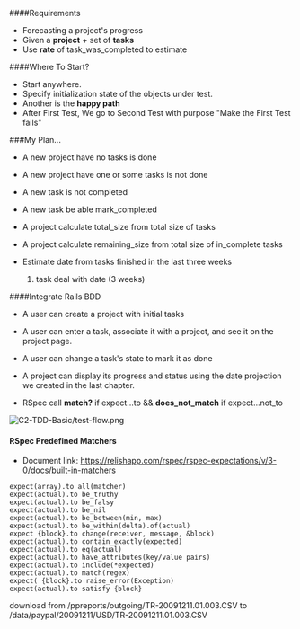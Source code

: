 ####Requirements

- Forecasting a project's progress
- Given a **project** + set of **tasks**
- Use **rate** of task_was_completed to estimate

####Where To Start?

- Start anywhere.
- Specify initialization state of the objects under test.
- Another is the **happy path**
- After First Test, We go to Second Test with purpose "Make the First Test fails" 

###My Plan...

- A new project have no tasks is done
- A new project have one or some tasks is not done
- A new task is not completed
- A new task be able mark_completed

- A project calculate total_size from total size of tasks
- A project calculate remaining_size from total size of in_complete tasks
- Estimate date from tasks finished in the last three weeks
    1) task deal with date (3 weeks)

####Integrate Rails BDD
- A user can create a project with initial tasks
- A user can enter a task, associate it with a project, and see it on the project page.
- A user can change a task's state to mark it as done
-  A project can display its progress and status using the date projection we created in the last chapter.

- RSpec call **match?** if expect...to && **does_not_match** if expect...not_to

![C2-TDD-Basic/test-flow.png](./images/C2-TDD-Basic/test-flow.png)


#### RSpec Predefined Matchers

- Document link:  https://relishapp.com/rspec/rspec-expectations/v/3-0/docs/built-in-matchers

```
expect(array).to all(matcher)
expect(actual).to be_truthy
expect(actual).to be_falsy
expect(actual).to be_nil
expect(actual).to be_between(min, max)
expect(actual).to be_within(delta).of(actual)
expect {block}.to change(receiver, message, &block)
expect(actual).to contain_exactly(expected)
expect(actual).to eq(actual)
expect(actual).to have_attributes(key/value pairs)
expect(actual).to include(*expected)
expect(actual).to match(regex)
expect( {block}.to raise_error(Exception)
expect(actual).to satisfy {block}
```





download from /ppreports/outgoing/TR-20091211.01.003.CSV to /data/paypal/20091211/USD/TR-20091211.01.003.CSV























